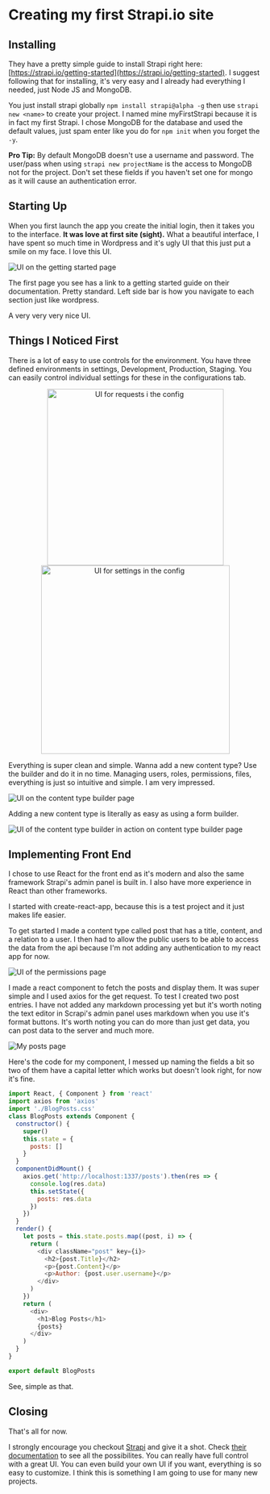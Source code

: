 # Creating my first Strapi.io site

## Installing

They have a pretty simple guide to install Strapi right here: [https://strapi.io/getting-started](https://strapi.io/getting-started). I suggest following that for installing, it's very easy and I already had everything I needed, just Node JS and MongoDB.

You just install strapi globally `npm install strapi@alpha -g` then use `strapi new <name>` to create your project. I named mine myFirstStrapi because it is in fact my first Strapi. I chose MongoDB for the database and used the default values, just spam enter like you do for `npm init` when you forget the `-y`.

**Pro Tip:** By default MongoDB doesn't use a username and password. The user/pass when using `strapi new projectName` is the access to MongoDB not for the project. Don't set these fields if you haven't set one for mongo as it will cause an authentication error.

## Starting Up

When you first launch the app you create the initial login, then it takes you to the interface. **It was love at first site (sight).** What a beautiful interface, I have spent so much time in Wordpress and it's ugly UI that this just put a smile on my face. I love this UI.

![UI on the getting started page](./readme-images/first-start-ui.png)

The first page you see has a link to a getting started guide on their documentation. Pretty standard. Left side bar is how you navigate to each section just like wordpress.

A very very very nice UI.

## Things I Noticed First

There is a lot of easy to use controls for the environment. You have three defined environments in settings, Development, Production, Staging. You can easily control individual settings for these in the configurations tab.

<p float="left" align='middle'>
<img src="./readme-images/request-settings.png" alt='UI for requests i the config' width="350" height="auto"/>

<img src="./readme-images/security-settings.png" alt='UI for settings in the config' width="374" height="auto" />
</p>

Everything is super clean and simple. Wanna add a new content type? Use the builder and do it in no time. Managing users, roles, permissions, files, everything is just so intuitive and simple. I am very impressed.

![UI on the content type builder page](./readme-images/content-types.png)

Adding a new content type is literally as easy as using a form builder.

![UI of the content type builder in action on content type builder page](./readme-images/adding-content-type.png)

## Implementing Front End

I chose to use React for the front end as it's modern and also the same framework Strapi's admin panel is built in. I also have more experience in React than other frameworks.

I started with create-react-app, because this is a test project and it just makes life easier.

To get started I made a content type called post that has a title, content, and a relation to a user. I then had to allow the public users to be able to access the data from the api because I'm not adding any authentication to my react app for now.

![UI of the permissions page](./readme-images/allowing-public-api.png)

I made a react component to fetch the posts and display them. It was super simple and I used axios for the get request. To test I created two post entries. I have not added any markdown processing yet but it's worth noting the text editor in Scrapi's admin panel uses markdown when you use it's format buttons. It's worth noting you can do more than just get data, you can post data to the server and much more.

![My posts page](./readme-images/my-posts-page.png)

Here's the code for my component, I messed up naming the fields a bit so two of them have a capital letter which works but doesn't look right, for now it's fine.

```javascript
import React, { Component } from 'react'
import axios from 'axios'
import './BlogPosts.css'
class BlogPosts extends Component {
  constructor() {
    super()
    this.state = {
      posts: []
    }
  }
  componentDidMount() {
    axios.get('http://localhost:1337/posts').then(res => {
      console.log(res.data)
      this.setState({
        posts: res.data
      })
    })
  }
  render() {
    let posts = this.state.posts.map((post, i) => {
      return (
        <div className="post" key={i}>
          <h2>{post.Title}</h2>
          <p>{post.Content}</p>
          <p>Author: {post.user.username}</p>
        </div>
      )
    })
    return (
      <div>
        <h1>Blog Posts</h1>
        {posts}
      </div>
    )
  }
}

export default BlogPosts
```

See, simple as that.

## Closing

That's all for now.

I strongly encourage you checkout [Strapi](https://strapi.io) and give it a shot. Check [their documentation](https://strapi.io/documenation) to see all the possibilites. You can really have full control with a great UI. You can even build your own UI if you want, everything is so easy to customize. I think this is something I am going to use for many new projects.
